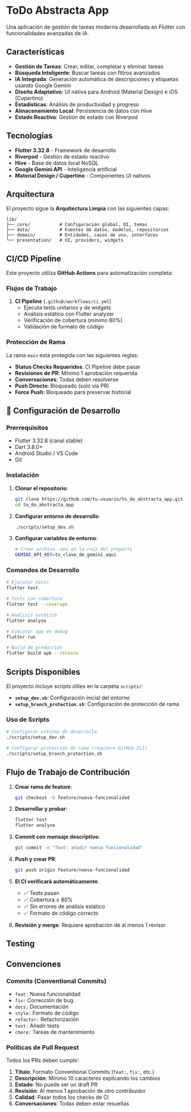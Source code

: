 # ToDo Abstracta App

Una aplicación de gestión de tareas moderna desarrollada en Flutter con funcionalidades avanzadas de IA.

## Características

- **Gestión de Tareas**: Crear, editar, completar y eliminar tareas
- **Búsqueda Inteligente**: Buscar tareas con filtros avanzados
- **IA Integrada**: Generación automática de descripciones y etiquetas usando Google Gemini
- **Diseño Adaptativo**: UI nativa para Android (Material Design) e iOS (Cupertino)
- **Estadísticas**: Análisis de productividad y progreso
- **Almacenamiento Local**: Persistencia de datos con Hive
- **Estado Reactivo**: Gestión de estado con Riverpod

## Tecnologías

- **Flutter 3.32.8** - Framework de desarrollo
- **Riverpod** - Gestión de estado reactivo
- **Hive** - Base de datos local NoSQL
- **Google Gemini API** - Inteligencia artificial
- **Material Design / Cupertino** - Componentes UI nativos

## Arquitectura

El proyecto sigue la **Arquitectura Limpia** con las siguientes capas:

```
lib/
├── core/           # Configuración global, DI, temas
├── data/           # Fuentes de datos, modelos, repositorios
├── domain/         # Entidades, casos de uso, interfaces
└── presentation/   # UI, providers, widgets
```

## CI/CD Pipeline

Este proyecto utiliza **GitHub Actions** para automatización completa:

### Flujos de Trabajo

1. **CI Pipeline** (`.github/workflows/ci.yml`)
   - Ejecuta tests unitarios y de widgets
   - Análisis estático con Flutter analyzer
   - Verificación de cobertura (mínimo 80%)
   - Validación de formato de código

### Protección de Rama

La rama `main` está protegida con las siguientes reglas:

- **Status Checks Requeridos**: CI Pipeline debe pasar
- **Revisiones de PR**: Mínimo 1 aprobación requerida
- **Conversaciones**: Todas deben resolverse
- **Push Directo**: Bloqueado (solo vía PR)
- **Force Push**: Bloqueado para preservar historial

## 🔧 Configuración de Desarrollo

### Prerrequisitos

- Flutter 3.32.8 (canal stable)
- Dart 3.8.0+
- Android Studio / VS Code
- Git

### Instalación

1. **Clonar el repositorio**:
   ```bash
   git clone https://github.com/tu-usuario/to_do_abstracta_app.git
   cd to_do_abstracta_app
   ```

2. **Configurar entorno de desarrollo**:
   ```bash
   ./scripts/setup_dev.sh
   ```

3. **Configurar variables de entorno**:
   ```bash
   # Crear archivo .env en la raíz del proyecto
   GEMINI_API_KEY=tu_clave_de_gemini_aqui
   ```

### Comandos de Desarrollo

```bash
# Ejecutar tests
flutter test

# Tests con cobertura
flutter test --coverage

# Análisis estático
flutter analyze

# Ejecutar app en debug
flutter run

# Build de producción
flutter build apk --release
```

## Scripts Disponibles

El proyecto incluye scripts útiles en la carpeta `scripts/`:

- **`setup_dev.sh`**: Configuración inicial del entorno
- **`setup_branch_protection.sh`**: Configuración de protección de rama

### Uso de Scripts

```bash
# Configurar entorno de desarrollo
./scripts/setup_dev.sh

# Configurar protección de rama (requiere GitHub CLI)
./scripts/setup_branch_protection.sh
```

## Flujo de Trabajo de Contribución

1. **Crear rama de feature**:
   ```bash
   git checkout -b feature/nueva-funcionalidad
   ```

2. **Desarrollar y probar**:
   ```bash
   flutter test
   flutter analyze
   ```

3. **Commit con mensaje descriptivo**:
   ```bash
   git commit -m "feat: añadir nueva funcionalidad"
   ```

4. **Push y crear PR**:
   ```bash
   git push origin feature/nueva-funcionalidad
   ```

5. **El CI verificará automáticamente**:
   - ✅ Tests pasan
   - ✅ Cobertura ≥ 80%
   - ✅ Sin errores de análisis estático
   - ✅ Formato de código correcto

6. **Revisión y merge**: Requiere aprobación de al menos 1 revisor

## Testing

## Convenciones

### Commits (Conventional Commits)

- `feat:` Nueva funcionalidad
- `fix:` Corrección de bug
- `docs:` Documentación
- `style:` Formato de código
- `refactor:` Refactorización
- `test:` Añadir tests
- `chore:` Tareas de mantenimiento

### Políticas de Pull Request

Todos los PRs deben cumplir:

1. **Título**: Formato Conventional Commits (`feat:`, `fix:`, etc.)
2. **Descripción**: Mínimo 10 caracteres explicando los cambios
3. **Estado**: No puede ser un draft PR
4. **Revisión**: Al menos 1 aprobación de otro contribuidor
5. **Calidad**: Pasar todos los checks de CI
6. **Conversaciones**: Todas deben estar resueltas
